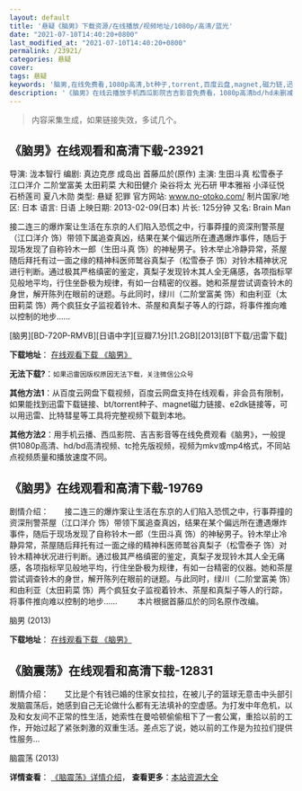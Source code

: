 ```yaml
---
layout: default
title: '悬疑《脑男》下载资源/在线播放/视频地址/1080p/高清/蓝光'
date: "2021-07-10T14:40:20+0800"
last_modified_at: "2021-07-10T14:40:20+0800"
permalink: /23921/
categories: 悬疑
cover:
tags: 悬疑
keywords: '脑男,在线免费看,1080p高清,bt种子,torrent,百度云盘,magnet,磁力链,迅雷下载资源'
description: '《脑男》在线云播放手机西瓜影院吉吉影音免费看，1080p高清bd/hd未删减完整版和tc抢先枪版，mkv/mp4格式，附带bt/torrent种子、magnet/磁力链、百度云盘、网盘资源迅雷下载链接'
---
```


>内容采集生成，如果链接失效，多试几个。


## 《脑男》在线观看和高清下载-23921

导演: 泷本智行 编剧: 真边克彦 成岛出 首藤瓜於(原作) 主演: 生田斗真 松雪泰子 江口洋介 二阶堂富美 太田莉菜 大和田健介 染谷将太 光石研 甲本雅裕 小泽征悦 石桥莲司 夏八木勋 类型: 悬疑 犯罪 官方网站: www.no-otoko.com/ 制片国家/地区: 日本 语言: 日语 上映日期: 2013-02-09(日本) 片长: 125分钟 又名: Brain Man

接二连三的爆炸案让生活在东京的人们陷入恐慌之中，行事莽撞的资深刑警茶屋（江口洋介 饰）带领下属追查真凶，结果在某个偏远所在遭遇爆炸事件，随后于现场发现了自称铃木一郎（生田斗真 饰）的神秘男子。铃木举止冷静异常，茶屋随后拜托有过一面之缘的精神科医师鹫谷真梨子（松雪泰子 饰）对铃木精神状况进行判断。通过极其严格缜密的鉴定，真梨子发现铃木其人全无痛感，各项指标罕见般地平均，行住坐卧极为规律，有如一台精密的仪器。她和茶屋尝试调查铃木的身世，解开陈列在眼前的谜题。与此同时，绿川（二阶堂富美 饰）和由利亚（太田莉菜 饰）两个疯狂女子监视着铃木、茶屋和真梨子等人的行踪，将事件推向难以控制的地步……


[脑男][BD-720P-RMVB][日语中字][豆瓣7.1分][1.2GB][2013][BT下载/迅雷下载]

**下载地址**： [在线观看下载 《脑男》](https://www.btdx8.com/torrent/the_brain_man_2013.html) 


**无法下载?**：`如果迅雷因版权原因无法下载，关注微信公众号 `

**其他方法1**：从百度云网盘下载视频，百度云网盘支持在线观看，非会员有限制，如果能找到迅雷下载链接、bt/torrent种子、magnet磁力链接、e2dk链接等，可以用迅雷、比特彗星等工具将完整视频下载到本地。

**其他方法2**：用手机云播、西瓜影院、吉吉影音等在线免费观看《脑男》，一般提供1080p高清、hd/bd高清视频、tc抢先版视频，视频为mkv或mp4格式，不同站点视频质量和播放速度不同。


## 《脑男》在线观看和高清下载-19769

剧情介绍：　　接二连三的爆炸案让生活在东京的人们陷入恐慌之中，行事莽撞的资深刑警茶屋（江口洋介 饰）带领下属追查真凶，结果在某个偏远所在遭遇爆炸事件，随后于现场发现了自称铃木一郎（生田斗真 饰）的神秘男子。铃木举止冷静异常，茶屋随后拜托有过一面之缘的精神科医师鹫谷真梨子（松雪泰子 饰）对铃木精神状况进行判断。通过极其严格缜密的鉴定，真梨子发现铃木其人全无痛感，各项指标罕见般地平均，行住坐卧极为规律，有如一台精密的仪器。她和茶屋尝试调查铃木的身世，解开陈列在眼前的谜题。与此同时，绿川（二阶堂富美 饰）和由利亚（太田莉菜 饰）两个疯狂女子监视着铃木、茶屋和真梨子等人的行踪，将事件推向难以控制的地步……  　　本片根据首藤瓜於的同名原作改编。


脑男 (2013)

**下载地址**： [在线观看下载 《脑男》](https://www.btbtdy.me/btdy/dy2165.html) 


## 《脑震荡》在线观看和高清下载-12831

剧情介绍：　　艾比是个有钱已婚的住家女拉拉，在被儿子的篮球无意击中头部引发脑震荡后，她感到自己无论做什么都有无法填补的空虚感。为打发中年危机，以及和女友间不正常的性生活，她索性在曼哈顿偷偷租下了一套公寓，重拾以前的工作，开始过起了紧张刺激的双重生活。差点忘了说，她以前的工作是为拉拉们提供性服务...


脑震荡 (2013)

**详情查看**： [《脑震荡》详情介绍](/movie/12831/)， **查看更多**：[本站资源大全](/movie/t/all/)


